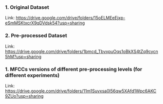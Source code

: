 ### 1. Original Dataset
Link: https://drive.google.com/drive/folders/15oELMEeEjxp-eSmMSKtxcrX9qDVdsk54?usp=sharing

### 2. Pre-processed Dataset
Link: https://drive.google.com/drive/folders/1bmcd_TbvxpuOqs1oBkXS4tZq9cycn5hM?usp=sharing

### 1. MFCCs versions of different pre-processing levels (for different experiments)
Link: https://drive.google.com/drive/folders/11m1Suvxsa0l56qw5XAfd1Wpc6AKC9ZUo?usp=sharing
